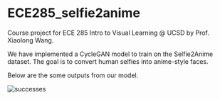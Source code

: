 # ECE285_selfie2anime

Course project for ECE 285 Intro to Visual Learning @ UCSD by Prof. Xiaolong Wang.

We have implemented a CycleGAN model to train on the Selfie2Anime dataset. The goal is to convert human selfies into anime-style faces.

Below are the some outputs from our model.


![successes](https://user-images.githubusercontent.com/66498825/172246748-f4c94af9-c7e6-45dc-805e-bb10ab556dd6.png)
